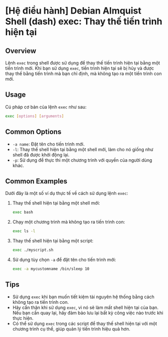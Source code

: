 # [Hệ điều hành] Debian Almquist Shell (dash) exec: Thay thế tiến trình hiện tại

## Overview
Lệnh `exec` trong shell được sử dụng để thay thế tiến trình hiện tại bằng một tiến trình mới. Khi bạn sử dụng `exec`, tiến trình hiện tại sẽ bị hủy và được thay thế bằng tiến trình mà bạn chỉ định, mà không tạo ra một tiến trình con mới.

## Usage
Cú pháp cơ bản của lệnh `exec` như sau:

```sh
exec [options] [arguments]
```

## Common Options
- `-a name`: Đặt tên cho tiến trình mới.
- `-l`: Thay thế shell hiện tại bằng một shell mới, làm cho nó giống như shell đã được khởi động lại.
- `-p`: Sử dụng để thực thi một chương trình với quyền của người dùng khác.

## Common Examples
Dưới đây là một số ví dụ thực tế về cách sử dụng lệnh `exec`:

1. Thay thế shell hiện tại bằng một shell mới:
   ```sh
   exec bash
   ```

2. Chạy một chương trình mà không tạo ra tiến trình con:
   ```sh
   exec ls -l
   ```

3. Thay thế shell hiện tại bằng một script:
   ```sh
   exec ./myscript.sh
   ```

4. Sử dụng tùy chọn `-a` để đặt tên cho tiến trình mới:
   ```sh
   exec -a mycustomname /bin/sleep 10
   ```

## Tips
- Sử dụng `exec` khi bạn muốn tiết kiệm tài nguyên hệ thống bằng cách không tạo ra tiến trình con.
- Hãy cẩn thận khi sử dụng `exec`, vì nó sẽ làm mất shell hiện tại của bạn. Nếu bạn cần quay lại, hãy đảm bảo lưu lại bất kỳ công việc nào trước khi thực hiện.
- Có thể sử dụng `exec` trong các script để thay thế shell hiện tại với một chương trình cụ thể, giúp quản lý tiến trình hiệu quả hơn.